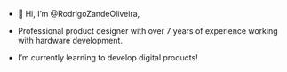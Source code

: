 - 👋 Hi, I’m @RodrigoZandeOliveira,
- Professional product designer with over 7 years of experience working with hardware development.

- I’m currently learning to develop digital products!

<!---
RodrigoZandeOliveira/RodrigoZandeOliveira is a ✨ special ✨ repository because its `README.md` (this file) appears on your GitHub profile.
You can click the Preview link to take a look at your changes.
--->
